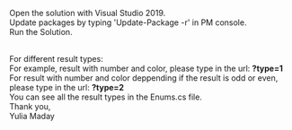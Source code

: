Open the solution with Visual Studio 2019.</br>
Update packages by typing 'Update-Package -r' in PM console.</br>
Run the Solution.</br></br>


For different result types:</br>
For example, result with number and color, please type in the url: <b>?type=1</b></br>
For result with number and color deppending if the result is odd or even, please type in the url: <b>?type=2</b></br>
You can see all the result types in the Enums.cs file.</br>
Thank you,</br>
Yulia Maday
